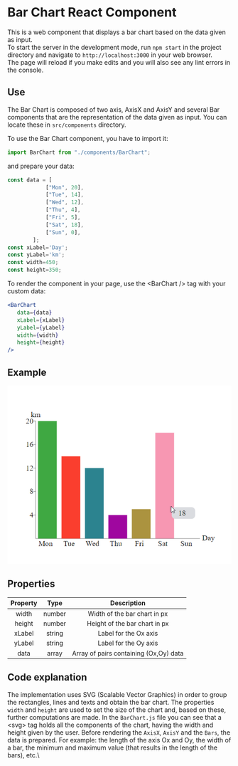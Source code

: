 # Bar Chart React Component

This is a web component that displays a bar chart based on the data given as input.\
To start the server in the development mode, run `npm start` in the project directory and navigate to `http://localhost:3000` in your web browser.\
The page will reload if you make edits and you will also see any lint errors in the console.

## Use

The Bar Chart is composed of two axis, AxisX and AxisY and several Bar components that are the representation of the data given as input.
You can locate these in `src/components` directory.

To use the Bar Chart component, you have to import it:
``` jsx harmony
import BarChart from "./components/BarChart";
```

and prepare your data:
```jsx harmony
const data = [
            ["Mon", 20],
            ["Tue", 14],
            ["Wed", 12],
            ["Thu", 4],
            ["Fri", 5],
            ["Sat", 18],
            ["Sun", 0],
        ];
const xLabel='Day';
const yLabel='km';
const width=450;
const height=350;
```

To render the component in your page, use the \<BarChart /> tag with your custom data:

```jsx harmony
<BarChart
   data={data}
   xLabel={xLabel}
   yLabel={yLabel}
   width={width}
   height={height}
/>
```

## Example

![Bar Chart Component](https://github.com/andreeaneacsu33/bar-chart-component/blob/master/public/bar-chart-component.png?raw=true)

## Properties
|Property | Type | Description
:---: | :---: | :---:
width| number | Width of the bar chart in px
height| number | Height of the bar chart in px
xLabel| string | Label for the Ox axis
yLabel| string | Label for the Oy axis
data| array | Array of pairs containing (Ox,Oy) data

## Code explanation
The implementation uses SVG (Scalable Vector Graphics) in order to group the rectangles, lines and texts and obtain the bar chart. The properties `width` and `height` are used to set the size of the chart and, based on these, further computations are made. In the `BarChart.js` file you can see that a \<svg> tag holds all the components of the chart, having the width and height given by the user. Before rendering the `AxisX`, `AxisY` and the `Bars`, the data is prepared. For example: the length of the axis Ox and Oy, the width of a bar, the minimum and maximum value (that results in the length of the bars), etc.\




